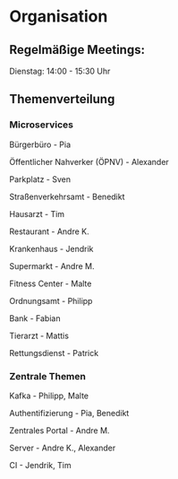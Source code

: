 # Organisation

## Regelmäßige Meetings:

Dienstag: 14:00 - 15:30 Uhr

## Themenverteilung

### Microservices

Bürgerbüro - Pia

Öffentlicher Nahverker (ÖPNV) - Alexander

Parkplatz - Sven

Straßenverkehrsamt - Benedikt

Hausarzt - Tim

Restaurant - Andre K.

Krankenhaus - Jendrik

Supermarkt - Andre M.

Fitness Center - Malte

Ordnungsamt - Philipp

Bank - Fabian

Tierarzt - Mattis

Rettungsdienst - Patrick

### Zentrale Themen

Kafka - Philipp, Malte

Authentifizierung - Pia, Benedikt

Zentrales Portal - Andre M.

Server - Andre K., Alexander

CI - Jendrik, Tim

